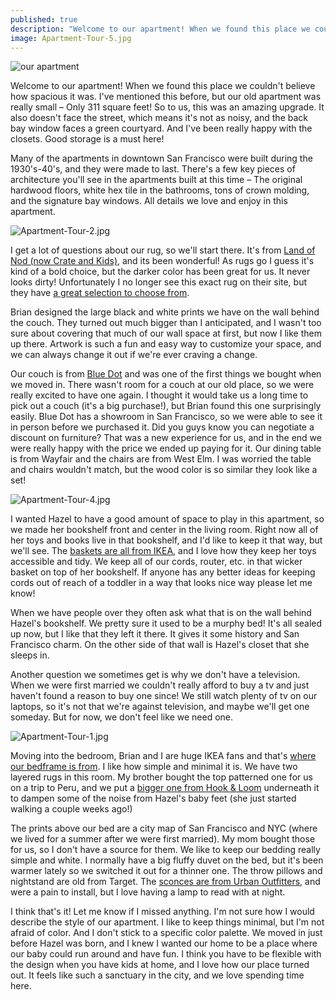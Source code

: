 ```yaml
---
published: true
description: "Welcome to our apartment! When we found this place we couldn't believe how spacious it was. I've mentioned this before, but our old apartment was really small –\_Only 311 square feet! So to us, this was an amazing upgrade. It also doesn't face the street, which means it's not as noisy, and the back bay window faces a green courtyard. And I've been really happy with the closets. Good storage is a must here!"
image: Apartment-Tour-5.jpg
---
```

![our apartment]({{site.baseurl}}/img/Apartment-Tour-3.jpg)


Welcome to our apartment! When we found this place we couldn't believe how spacious it was. I've mentioned this before, but our old apartment was really small – Only 311 square feet! So to us, this was an amazing upgrade. It also doesn't face the street, which means it's not as noisy, and the back bay window faces a green courtyard. And I've been really happy with the closets. Good storage is a must here! 

Many of the apartments in downtown San Francisco were built during the 1930's-40's, and they were made to last. There's a few key pieces of architecture you'll see in the apartments built at this time – The original hardwood floors, white hex tile in the bathrooms, tons of crown molding, and the signature bay windows. All details we love and enjoy in this apartment.

![Apartment-Tour-2.jpg]({{site.baseurl}}/img/Apartment-Tour-2.jpg)

I get a lot of questions about our rug, so we'll start there. It's from [Land of Nod (now Crate and Kids)](https://www.crateandbarrel.com/kids/), and its been wonderful! As rugs go I guess it's kind of a bold choice, but the darker color has been great for us. It never looks dirty! Unfortunately I no longer see this exact rug on their site, but they have [a great selection to choose from](https://www.crateandbarrel.com/kids/all-kids-rugs/1). 

Brian designed the large black and white prints we have on the wall behind the couch. They turned out much bigger than I anticipated, and I wasn't too sure about covering that much of our wall space at first, but now I like them up there. Artwork is such a fun and easy way to customize your space, and we can always change it out if we're ever craving a change. 

Our couch is from [Blue Dot](https://www.bludot.com/) and was one of the first things we bought when we moved in. There wasn't room for a couch at our old place, so we were really excited to have one again. I thought it would take us a long time to pick out a couch (it's a big purchase!), but Brian found this one surprisingly easily. Blue Dot has a showroom in San Francisco, so we were able to see it in person before we purchased it. Did you guys know you can negotiate a discount on furniture? That was a new experience for us, and in the end we were really happy with the price we ended up paying for it. Our dining table is from Wayfair and the chairs are from West Elm. I was worried the table and chairs wouldn't match, but the wood color is so similar they look like a set! 

![Apartment-Tour-4.jpg]({{site.baseurl}}/img/Apartment-Tour-4.jpg)

I wanted Hazel to have a good amount of space to play in this apartment, so we made her bookshelf front and center in the living room. Right now all of her toys and books live in that bookshelf, and I'd like to keep it that way, but we'll see. The [baskets are all from IKEA](https://www.ikea.com/us/en/catalog/products/20378647/), and I love how they keep her toys accessible and tidy. We keep all of our cords, router, etc. in that wicker basket on top of her bookshelf. If anyone has any better ideas for keeping cords out of reach of a toddler in a way that looks nice way please let me know! 

When we have people over they often ask what that is on the wall behind Hazel's bookshelf. We pretty sure it used to be a murphy bed! It's all sealed up now, but I like that they left it there. It gives it some history and San Francisco charm. On the other side of that wall is Hazel's closet that she sleeps in.

Another question we sometimes get is why we don't have a television. When we were first married we couldn't really afford to buy a tv and just haven't found a reason to buy one since! We still watch plenty of tv on our laptops, so it's not that we're against television, and maybe we'll get one someday. But for now, we don't feel like we need one.  

![Apartment-Tour-1.jpg]({{site.baseurl}}/img/Apartment-Tour-1.jpg)

Moving into the bedroom, Brian and I are huge IKEA fans and that's [where our bedframe is from](https://www.ikea.com/us/en/catalog/products/S29007794/). I like how simple and minimal it is. We have two layered rugs in this room. My brother bought the top patterned one for us on a trip to Peru, and we put a [bigger one from Hook & Loom](https://hookandloom.com/product/solid-bright-red-flatweave-eco-cotton-rug/) underneath it to dampen some of the noise from Hazel's baby feet (she just started walking a couple weeks ago!)

The prints above our bed are a city map of San Francisco and NYC (where we lived for a summer after we were first married). My mom bought those for us, so I don't have a source for them. We like to keep our bedding really simple and white. I normally have a big fluffy duvet on the bed, but it's been warmer lately so we switched it out for a thinner one. The throw pillows and nightstand are old from Target. The [sconces are from Urban Outfitters](https://www.urbanoutfitters.com/shop/eyeball-sconce-003?category=Lighting&color=027&quantity=1&size=ONE%20SIZE&type=REGULAR), and were a pain to install, but I love having a lamp to read with at night.

I think that's it! Let me know if I missed anything. I'm not sure how I would describe the style of our apartment. I like to keep things minimal, but I'm not afraid of color. And I don't stick to a specific color palette. We moved in just before Hazel was born, and I knew I wanted our home to be a place where our baby could run around and have fun. I think you have to be flexible with the design when you have kids at home, and I love how our place turned out. It feels like such a sanctuary in the city, and we love spending time here.
